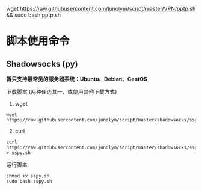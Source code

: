 wget https://raw.githubusercontent.com/junolym/script/master/VPN/pptp.sh && sudo bash pptp.sh


# 脚本使用命令
## Shadowsocks (py)
**暂只支持最常见的服务器系统：Ubuntu、Debian、CentOS**

下载脚本 (两种任选其一，或使用其他下载方式)
1. wget
```
wget https://raw.githubusercontent.com/junolym/script/master/shadowsocks/sspy.sh
```
2. curl
```
curl https://raw.githubusercontent.com/junolym/script/master/shadowsocks/sspy.sh > sspy.sh
```
运行脚本
```
chmod +x sspy.sh
sudo bash sspy.sh
```
